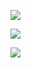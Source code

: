 ![](https://velog.velcdn.com/images/flip_404/post/f70722f8-5fad-4198-a218-2b660e38aacd/image.png)

![](https://velog.velcdn.com/images/flip_404/post/e746f662-d099-4677-94e5-85bfffc025f7/image.png)

![](https://velog.velcdn.com/images/flip_404/post/b72ab3f0-fc08-4eea-8a48-852d5c4bcc56/image.png)